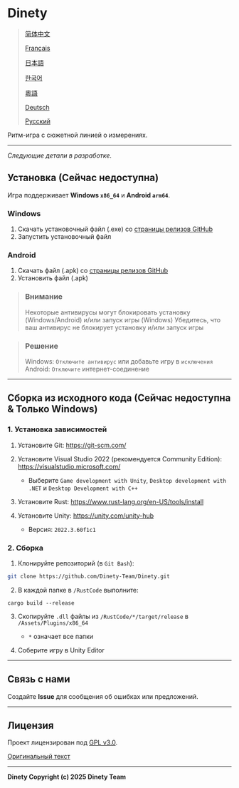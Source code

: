 # Dinety

> [简体中文](./README_zh.md)
>
> [Français](README_fr.md)
>
> [日本語](./README_ja.md)
>
> [한국어](./README_ko.md)
>
> [粵語](./README_yue.md)
>
> [Deutsch](./README_de.md)
>
> [Русский](./README_ru.md)

Ритм-игра с сюжетной линией о измерениях.

---

*Следующие детали в разработке.*

## Установка (Сейчас недоступна)

Игра поддерживает **Windows `x86_64`** и **Android `arm64`**.

### Windows

1. Скачать установочный файл (.exe) со [страницы релизов GitHub](https://github.com/Dinety-Team/Dinety/release)
2. Запустить установочный файл

### Android

1. Скачать файл (.apk) со [страницы релизов GitHub](https://github.com/Dinety-Team/Dinety/release)
2. Установить файл (.apk)

> ### Внимание
> Некоторые антивирусы могут блокировать установку
> (Windows/Android) и/или запуск игры (Windows)
> Убедитесь, что ваш антивирус не блокирует установку и/или запуск игры

> ### Решение
> Windows: `Отключите антивирус` или добавьте игру в `исключения`
> Android: `Отключите` интернет-соединение
---
## Сборка из исходного кода (Сейчас недоступна & Только Windows)

### 1. Установка зависимостей

1. Установите Git: <https://git-scm.com/>

2. Установите Visual Studio 2022 (рекомендуется Community Edition): <https://visualstudio.microsoft.com/>
    - Выберите `Game development with Unity`, `Desktop development with .NET` и `Desktop Development with C++`

3. Установите Rust: <https://www.rust-lang.org/en-US/tools/install>

4. Установите Unity: <https://unity.com/unity-hub>
    - Версия: `2022.3.60f1c1`

### 2. Сборка

1. Клонируйте репозиторий (в `Git Bash`):
```bash
git clone https://github.com/Dinety-Team/Dinety.git
```

2. В каждой папке в `/RustCode` выполните:
```pwsh
cargo build --release
```

3. Скопируйте `.dll` файлы из `/RustCode/*/target/release` в `/Assets/Plugins/x86_64`
    - `*` означает все папки

4. Соберите игру в Unity Editor
---
## Связь с нами

Создайте **Issue** для сообщения об ошибках или предложений.

---
## Лицензия

Проект лицензирован под [GPL v3.0](LICENSE.md).

[Оригинальный текст](https://www.gnu.org/licenses/gpl-3.0.html#license-text)

---
**Dinety Copyright (c) 2025 Dinety Team**